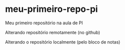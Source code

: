 # meu-primeiro-repo-pi
Meu primeiro repositório na aula de PI

Alterando repositório remotamente (no github)

Alterando o repositório localmente (pelo bloco de notas)
